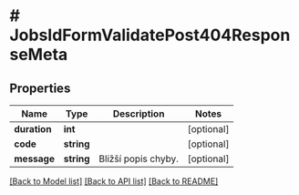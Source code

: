# # JobsIdFormValidatePost404ResponseMeta

## Properties

Name | Type | Description | Notes
------------ | ------------- | ------------- | -------------
**duration** | **int** |  | [optional]
**code** | **string** |  | [optional]
**message** | **string** | Bližší popis chyby. | [optional]

[[Back to Model list]](../../README.md#models) [[Back to API list]](../../README.md#endpoints) [[Back to README]](../../README.md)
